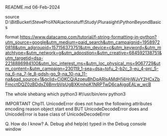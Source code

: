 README.md
06-Feb-2024

source
D:\BitBucket\SteveProXNA\actionstuff\Study\Plurasight\PythonBeyondBasics




format
https://www.datacamp.com/tutorial/f-string-formatting-in-python?utm_source=google&utm_medium=paid_search&utm_campaignid=19589720818&utm_adgroupid=157156373751&utm_device=c&utm_keyword=&utm_matchtype=&utm_network=g&utm_adpostion=&utm_creative=684592138751&utm_targetid=dsa-2218886984100&utm_loc_interest_ms=&utm_loc_physical_ms=9067729&utm_content=&utm_campaign=230119_1-sea~dsa~tofu_2-b2c_3-eu_4-prc_5-na_6-na_7-le_8-pdsh-go_9-na_10-na_11-na&gad_source=1&gclid=Cj0KCQiAzoeuBhDqARIsAMdH14HriWJvY2HCxZbFmcctDQZ0zBDdxZ6BmrbVpUgBXKmhpK1NRPTwD6caAjgqEALw_wcB


The whole shebang
which python3
#!/usr/bin/env python3


IMPORTANT
Chp11.
UnicodeError
does not have the following attributes
encoding
reason
object
start
end
BUT 
UnicodeDecodeError does and UnicodeError is base class of UnicodeDecodeError

Q. How do I know?
A. Debug ahd help(e) typed in the Debug console window